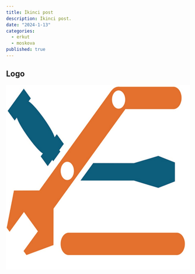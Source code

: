 ```yaml
---
title: İkinci post
description: İkinci post.
date: "2024-1-13"
categories:
  - erkut
  - moskova
published: true
---
```


<script>
  // import Counter from './counter.svelte'
</script>

## Logo

<!-- Media inside the **static** folder is served from `/`. -->

![Svelte](logo.jpeg)
